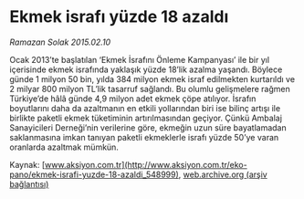 # Ekmek israfı yüzde 18 azaldı

*Ramazan Solak 2015.02.10*

<div class="pNewsDetailMainContent" itemprop="articleBody">
 <p>
  Ocak 2013’te başlatılan ‘Ekmek İsrafını Önleme Kampanyası’ ile bir yıl içerisinde ekmek israfında yaklaşık yüzde 18’lik azalma yaşandı. Böylece günde 1 milyon 50 bin, yılda 384 milyon ekmek israf edilmekten kurtarıldı ve 2 milyar 800 milyon TL’lik tasarruf sağlandı. Bu olumlu gelişmelere rağmen Türkiye’de hâlâ günde 4,9 milyon adet ekmek çöpe atılıyor. İsrafın boyutlarını daha da azaltmanın en etkili yollarından biri ise bilinç artışı ile birlikte paketli ekmek tüketiminin artırılmasından geçiyor. Çünkü Ambalaj Sanayicileri Derneği’nin verilerine göre, ekmeğin uzun süre bayatlamadan saklanmasına imkan tanıyan paketli ekmeklerle israfı yüzde 50’ye varan oranlarda azaltmak mümkün.
 </p>
</div>


Kaynak: [www.aksiyon.com.tr](http://www.aksiyon.com.tr/eko-pano/ekmek-israfi-yuzde-18-azaldi_548999), [web.archive.org (arşiv bağlantısı)](http://web.archive.org/web/20150729095933/http://www.aksiyon.com.tr/eko-pano/ekmek-israfi-yuzde-18-azaldi_548999)
